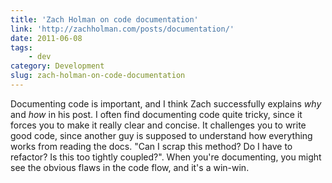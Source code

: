 ```yaml
---
title: 'Zach Holman on code documentation'
link: 'http://zachholman.com/posts/documentation/'
date: 2011-06-08
tags:
    - dev
category: Development
slug: zach-holman-on-code-documentation
---
```


Documenting code is important, and I think Zach successfully explains _why_ and _how_ in his post. I
often find documenting code quite tricky, since it forces you to make it really clear and concise.
It challenges you to write good code, since another guy is supposed to understand how everything
works from reading the docs. "Can I scrap this method? Do I have to refactor? Is this too tightly
coupled?". When you're documenting, you might see the obvious flaws in the code flow, and it's a
win-win.
